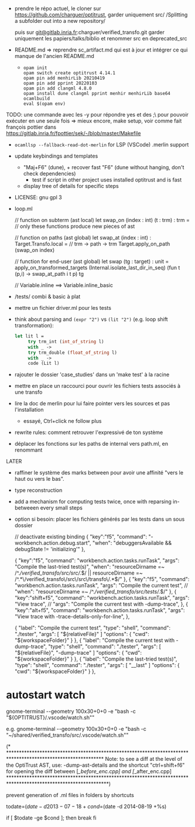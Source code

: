 
- prendre le répo actuel, le cloner sur https://github.com/charguer/optitrust, garder uniquement src/
  /Splitting a subfolder out into a new repository/

  puis sur  git@gitlab.inria.fr:charguer/verified_transfo.git  garder uniquement les papiers/talks/biblio
  et renommer src en deprecated_src


- README.md => reprendre sc_artifact.md qui est à jour et intégrer ce qui manque de l'ancien README.md
  + ```
    opam init
    opam switch create optitrust 4.14.1
    opam pin add menhirLib 20210419
    opam pin add pprint 20220103
    opam pin add clangml 4.8.0
    opam install dune clangml pprint menhir menhirLib base64 ocamlbuild
    eval $(opam env)
    ```
TODO: une commande avec les -y  pour répondre yes et des ;\  pour pouvoir exécuter en une seule fois
=> mieux encore, make setup, voir comme fait françois pottier dans
  https://gitlab.inria.fr/fpottier/sek/-/blob/master/Makefile

  + `ocamllsp --fallback-read-dot-merlin` for LSP (VSCode) .merlin support

- update keybindings and templates
  + "Maj+F6" (dune), + recover fast "F6" (dune without hanging, don't check dependencies)
    + test if script in other project uses installed optitrust and is fast
  + display tree of details for specific steps

- LICENSE: gnu gpl 3

- loop.ml

   // function on subterm (ast local)
   let swap_on (index : int) (t : trm) : trm =
      // only these functions produce new pieces of ast

   // function on paths (ast global)
   let swap_at (index : int) : Target.Transfo.local = // trm -> path -> trm
     Target.apply_on_path (swap_on index)

   // function for end-user (ast global)
   let swap (tg : target) : unit =
     apply_on_transformed_targets (Internal.isolate_last_dir_in_seq)
       (fun t (p,i) -> swap_at_path i t p) tg

   // Variable.inline  ==> Variable.inline_basic

- /tests/
  combi & basic à plat

- mettre un fichier driver.ml pour les tests

- think about parsing and `(expr "2")` vs `(lit "2")` (e.g. loop shift transformation):
  ```ocaml
  let lit l =
       try trm_int (int_of_string l)
       with _ ->
       try trm_double (float_of_string l)
       with _ ->
       code (Lit l)
  ```

- rajouter le dossier 'case_studies' dans un 'make test' à la racine

- mettre en place un raccourci pour ouvrir les fichiers tests associés à une transfo

- lire la doc de merlin pour lui faire pointer vers les sources et pas l'installation
  - essayé, Ctrl+click ne follow plus

- rewrite rules: comment retrouver l'expressivé de ton système


- déplacer les fonctions sur les paths de internal vers path.ml, en renommant



LATER

- raffiner le système des marks between pour avoir une affinité "vers le haut ou vers le bas".

- type reconstruction

- add a mechanism for computing tests twice, once with reparsing in-betweeen every small steps

- option si besoin: placer les fichiers générés par les tests dans un sous dossier





   // deactivate existing binding
  {
    "key":"f5",
    "command": "-workbench.action.debug.start",
    "when": "debuggersAvailable && debugState != 'initializing'"
  },

  {
    "key":"f5",
    "command": "workbench.action.tasks.runTask",
    "args": "Compile the last-tried test(s)",
    "when": "resourceDirname =~ /^.*\/verified_transfo\/src\/src\/.*$/ || resourceDirname =~ /^.*\/verified_transfo\/src\/src\/transfo\/.*$/"
  },
  {
    "key":"f5",
    "command": "workbench.action.tasks.runTask",
    "args": "Compile the current test",
    // "when": "resourceDirname =~ /^.*\/verified_transfo\/src\/tests\/.*$/"
  },
    {
    "key":"shift+f5",
    "command": "workbench.action.tasks.runTask",
    "args": "View trace",
     // "args": "Compile the current test with -dump-trace",
  },
    {
    "key":"alt+f5",
    "command": "workbench.action.tasks.runTask",
    "args": "View trace with -trace-details-only-for-line",
  },





    {
      "label": "Compile the current test",
      "type": "shell",
      "command": "./tester",
      "args": [
        "${relativeFile}"
      ]
      "options": {
        "cwd": "${workspaceFolder}"
      }
    },
    {
      "label": "Compile the current test with -dump-trace",
      "type": "shell",
      "command": "./tester",
      "args": [
        "${relativeFile}",
        "-dump-trace"
      ]
      "options": {
        "cwd": "${workspaceFolder}"
      }
    },
    {
      "label": "Compile the last-tried test(s)",
      "type": "shell",
      "command": "./tester",
      "args": [
        "__last"
      ]
      "options": {
        "cwd": "${workspaceFolder}"
      }
    },




# autostart watch
gnome-terminal --geometry 100x30+0+0 -e "bash -c \"${OPTITRUST}/.vscode/watch.sh\""

e.g.
gnome-terminal --geometry 100x30+0+0 -e "bash -c \"~/shared/verified_transfo/src/.vscode/watch.sh\""


(* *************************************************************************************************************
  Note: to see a diff at the level of the OptiTrust AST, use:
    -dump-ast-details
  and the shortcut "ctrl+shift+f6" for opening the diff between [*_before_enc.cpp] and [*_after_enc.cpp]
***************************************************************************************************************)



prevent generation of .ml files in folders by shortcuts


todate=$(date -d 2013-07-18 +%s)
cond=$(date -d 2014-08-19 +%s)

if [ $todate -ge $cond ];
then
    break
fi